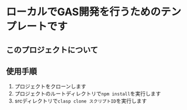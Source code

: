 # ローカルでGAS開発を行うためのテンプレートです

## このプロジェクトについて

## 使用手順

1. プロジェクトをクローンします
2. プロジェクトのルートディレクトリで`npm install`を実行します
3. srcディレクトリで`clasp clone スクリプトID`を実行します
